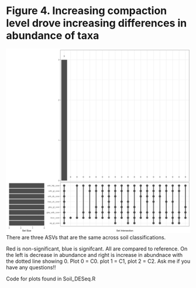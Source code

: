 # Figure 4. Increasing compaction level drove increasing differences in abundance of taxa

![Figure 1](https://github.com/cynthiaachung/micb575-team3/blob/ac80474cb0b306120766e499cff027976125b25d/R/Core%20Microbiome%20Analysis/first_venn.png)
There are three ASVs that are the same across soil classifications.

Red is non-significant, blue is signifcant. All are compared to reference. On the left is decrease in abundance and right is increase in abundnace with the dotted line showing 0. Plot 0 = C0. plot 1 = C1, plot 2 = C2. Ask me if you have any questions!! 

Code for plots found in Soil_DESeq.R
